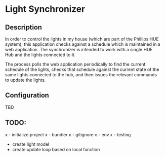 # Light Synchronizer

## Description

In order to control the lights in my house (which are part of the Phillips HUE system), this application checks against a schedule which is maintained in a web application. The synchronizer is intended to work with a single HUE Hub and the lights connected to it.

The process polls the web application periodically to find the current schedule of the lights, checks that schedule against the current state of the same lights connected to the hub, and then issues the relevant commands to update the lights.

## Configuration

TBD

## TODO:

x - initialize project
  x - bundler
  x - gitignore
  x - env
  x - testing
- create light model
- create update loop based on local function
